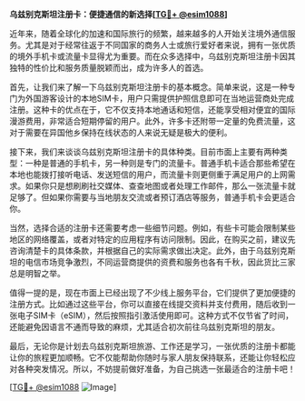 **乌兹别克斯坦注册卡：便捷通信的新选择[[TG💪+ @esim1088](https://t.me/s/esim1088)]**

近年来，随着全球化的加速和国际旅行的频繁，越来越多的人开始关注境外通信服务。尤其是对于经常往返于不同国家的商务人士或旅行爱好者来说，拥有一张优质的境外手机卡或流量卡显得尤为重要。而在众多选择中，乌兹别克斯坦注册卡因其独特的性价比和服务质量脱颖而出，成为许多人的首选。

首先，让我们来了解一下乌兹别克斯坦注册卡的基本概念。简单来说，这是一种专门为外国游客设计的本地SIM卡，用户只需提供护照信息即可在当地运营商处完成注册。这种卡的优点在于，它不仅支持本地通话和短信，还能享受相对便宜的国际漫游费用，非常适合短期停留的用户。此外，许多卡还附带一定量的免费流量，这对于需要在异国他乡保持在线状态的人来说无疑是极大的便利。

接下来，我们来谈谈乌兹别克斯坦注册卡的具体种类。目前市面上主要有两种类型：一种是普通的手机卡，另一种则是专门的流量卡。普通手机卡适合那些希望在本地也能拨打接听电话、发送短信的用户，而流量卡则更侧重于满足用户的上网需求。如果你只是想刷刷社交媒体、查查地图或者处理工作邮件，那么一张流量卡就足够了。但如果你需要与当地朋友交流或者预订酒店等服务，普通手机卡会更适合你。

当然，选择合适的注册卡还需要考虑一些细节问题。例如，有些卡可能会限制某些地区的网络覆盖，或者对特定的应用程序有访问限制。因此，在购买之前，建议先咨询清楚卡的具体条款，并根据自己的实际需求做出决定。此外，由于乌兹别克斯坦的电信市场竞争激烈，不同运营商提供的资费和服务也各有千秋，因此货比三家总是明智之举。

值得一提的是，现在市面上已经出现了不少线上服务平台，它们提供了更加便捷的注册方式。比如通过这些平台，你可以直接在线提交资料并支付费用，随后收到一张电子SIM卡（eSIM），然后按照指引激活使用即可。这种方式不仅节省了时间，还能避免因语言不通而导致的麻烦，尤其适合初次前往乌兹别克斯坦的朋友。

最后，无论你是计划去乌兹别克斯坦旅游、工作还是学习，一张优质的注册卡都能让你的旅程更加顺畅。它不仅能帮助你随时与家人朋友保持联系，还能让你轻松应对各种突发情况。所以，不妨提前做好准备，为自己挑选一张最适合的注册卡吧！

[[TG💪+ @esim1088](https://t.me/s/esim1088) ![Image](https://i.postimg.cc/4NQfJmqS/Snipaste-2025-05-13-00-14-12.png)]